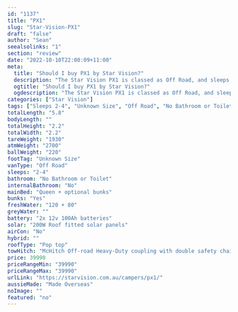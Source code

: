 ```yaml
---
id: "1137"
title: "PX1"
slug: "Star-Vision-PX1"
draft: "false"
author: "Sean"
seealsolinks: "1"
section: "review"
date: "2022-10-10T22:00:09+11:00"
meta:
  title: "Should I buy PX1 by Star Vision?"
  description: "The Star Vision PX1 is classed as Off Road, and sleeps 2-4 people. It is Made Overseas and comes in at Unknown Size. It generally has No Bathroom or Toilet."
  ogtitle: "Should I buy PX1 by Star Vision?"
  ogdescription: "The Star Vision PX1 is classed as Off Road, and sleeps 2-4 people. It is Made Overseas and comes in at Unknown Size. It generally has No Bathroom or Toilet."
categories: ["Star Vision"]
tags: ["Sleeps 2-4", "Unknown Size", "Off Road", "No Bathroom or Toilet", "Pop top", "Under 50k", "Made Overseas"]
totalLength: "5.8"
bodyLength: ""
totalHeight: "2.2"
totalWidth: "2.2"
tareWeight: "1930"
atmWeight: "2700"
ballWeight: "220"
footTag: "Unknown Size"
vanType: "Off Road"
sleeps: "2-4"
bathroom: "No Bathroom or Toilet"
internalBathroom: "No"
mainBed: "Queen + optional bunks"
bunks: "Yes"
freshWater: "120 + 80"
greyWater: ""
battery: "2x 12v 100Ah batteries"
solar: "200W Roof fitted solar panels"
airCon: "No"
hybrid: ""
roofType: "Pop top"
towHitch: "McHitch Off-road Heavy-Duty coupling with double safety chains"
price: 39990
priceRangeMin: "39990"
priceRangeMax: "39990"
urlLink: "https://starvision.com.au/campers/px1/"
aussieMade: "Made Overseas"
noImage: ""
featured: "no"
---
```

